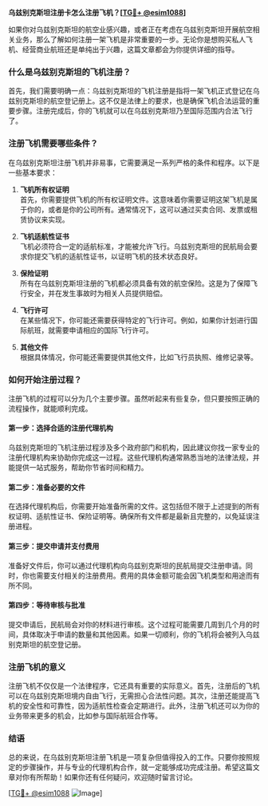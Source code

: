 **乌兹别克斯坦注册卡怎么注册飞机？[[TG💪+ @esim1088](https://t.me/s/esim1088)]**

如果你对乌兹别克斯坦的航空业感兴趣，或者正在考虑在乌兹别克斯坦开展航空相关业务，那么了解如何注册一架飞机是非常重要的一步。无论你是想购买私人飞机、经营商业航班还是单纯出于兴趣，这篇文章都会为你提供详细的指导。

### 什么是乌兹别克斯坦的飞机注册？

首先，我们需要明确一点：乌兹别克斯坦的飞机注册是指将一架飞机正式登记在乌兹别克斯坦的航空登记册上。这不仅是法律上的要求，也是确保飞机合法运营的重要步骤。注册完成后，你的飞机就可以在乌兹别克斯坦乃至国际范围内合法飞行了。

### 注册飞机需要哪些条件？

在乌兹别克斯坦注册飞机并非易事，它需要满足一系列严格的条件和程序。以下是一些基本要求：

1. **飞机所有权证明**  
   首先，你需要提供飞机的所有权证明文件。这意味着你需要证明这架飞机是属于你的，或者是你的公司所有。通常情况下，这可以通过买卖合同、发票或租赁协议来实现。

2. **飞机适航性证书**  
   飞机必须符合一定的适航标准，才能被允许飞行。乌兹别克斯坦的民航局会要求你提交飞机的适航性证书，以证明飞机的技术状态良好。

3. **保险证明**  
   所有在乌兹别克斯坦注册的飞机都必须具备有效的航空保险。这是为了保障飞行安全，并在发生事故时为相关人员提供赔偿。

4. **飞行许可**  
   在某些情况下，你可能还需要获得特定的飞行许可。例如，如果你计划进行国际航班，就需要申请相应的国际飞行许可。

5. **其他文件**  
   根据具体情况，你可能还需要提供其他文件，比如飞行员执照、维修记录等。

### 如何开始注册过程？

注册飞机的过程可以分为几个主要步骤。虽然听起来有些复杂，但只要按照正确的流程操作，就能顺利完成。

#### 第一步：选择合适的注册代理机构

乌兹别克斯坦的飞机注册过程涉及多个政府部门和机构，因此建议你找一家专业的注册代理机构来协助你完成这一过程。这些代理机构通常熟悉当地的法律法规，并能提供一站式服务，帮助你节省时间和精力。

#### 第二步：准备必要的文件

在选择代理机构后，你需要开始准备所需的文件。这包括但不限于上述提到的所有权证明、适航性证书、保险证明等。确保所有文件都是最新且完整的，以免延误注册进程。

#### 第三步：提交申请并支付费用

准备好文件后，你可以通过代理机构向乌兹别克斯坦的民航局提交注册申请。同时，你也需要支付相关的注册费用。费用的具体金额可能会因飞机类型和用途而有所不同。

#### 第四步：等待审核与批准

提交申请后，民航局会对你的材料进行审核。这个过程可能需要几周到几个月的时间，具体取决于申请的数量和其他因素。如果一切顺利，你的飞机将会被列入乌兹别克斯坦的航空登记册。

### 注册飞机的意义

注册飞机不仅仅是一个法律程序，它还具有重要的实际意义。首先，注册后的飞机可以在乌兹别克斯坦境内自由飞行，无需担心合法性问题。其次，注册还能提高飞机的安全性和可靠性，因为适航性检查会定期进行。此外，注册飞机还可以为你的业务带来更多的机会，比如参与国际航班合作等。

### 结语

总的来说，在乌兹别克斯坦注册飞机是一项复杂但值得投入的工作。只要你按照规定的步骤操作，并与专业的代理机构合作，就一定能够成功完成注册。希望这篇文章对你有所帮助！如果你还有任何疑问，欢迎随时留言讨论。

[[TG💪+ @esim1088](https://t.me/s/esim1088) ![Image](https://i.postimg.cc/4NQfJmqS/Snipaste-2025-05-13-00-14-12.png)]